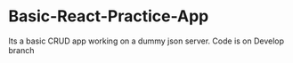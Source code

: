 # Basic-React-Practice-App

Its a basic CRUD app working on a dummy json server. Code is on Develop branch
